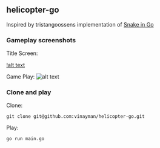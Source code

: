## helicopter-go

Inspired by tristangoossens implementation of [Snake in Go](https://github.com/tristangoossens/snake-go/)

### Gameplay screenshots

Title Screen:

[!alt text](https://github.com/vinayman/helicopter-go/tree/main/assets/TitleScreen.png)

Game Play:
![alt text](https://github.com/vinayman/helicopter-go/tree/main/assets/Gameplay.png)


### Clone and play

Clone:

```shell
git clone git@github.com:vinayman/helicopter-go.git
```

Play:

```bash
go run main.go
```